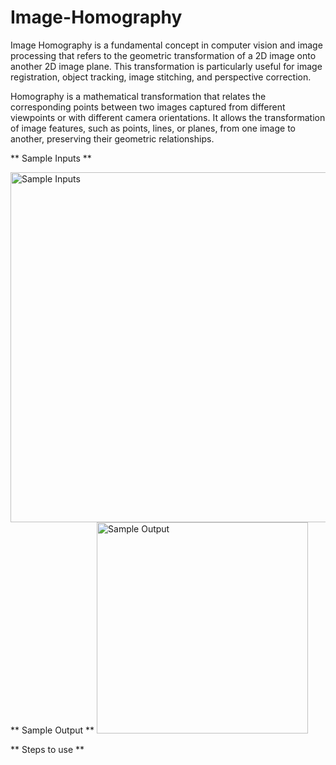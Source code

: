 # Image-Homography

Image Homography is a fundamental concept in computer vision and image processing that refers to the geometric transformation of a 2D image onto another 2D image plane. This transformation is particularly useful for image registration, object tracking, image stitching, and perspective correction.

Homography is a mathematical transformation that relates the corresponding points between two images captured from different viewpoints or with different camera orientations. It allows the transformation of image features, such as points, lines, or planes, from one image to another, preserving their geometric relationships.

** Sample Inputs **

<img width="560" alt="Sample Inputs" src="https://user-images.githubusercontent.com/81372735/225910932-c9b1f21c-f0ac-440d-bda7-9cd9b3195f4c.PNG">
** Sample Output **

<img width="338" alt="Sample Output" src="https://user-images.githubusercontent.com/81372735/225911729-378c73cd-6b6d-4633-b0b5-0672410ff184.PNG">

** Steps to use **


